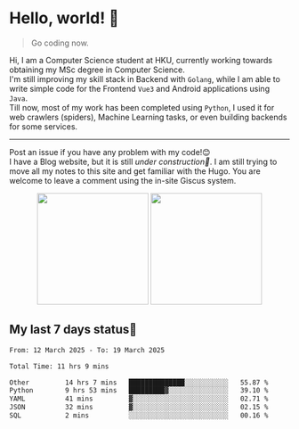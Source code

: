 # Hello, world! 🥰
> Go coding now.
  
Hi, I am a Computer Science student at HKU, currently working towards obtaining my MSc degree in Computer Science.  
I'm still improving my skill stack in Backend with `Golang`, while I am able to write simple code for the Frontend `Vue3` and Android applications using `Java`.  
Till now, most of my work has been completed using `Python`, I used it for web crawlers (spiders), Machine Learning tasks, or even building backends for some services.

-------
Post an issue if you have any problem with my code!😊  
I have a Blog website, but it is still *under construction🚧*. I am still trying to move all my notes to this site and get familiar with the Hugo. You are welcome to leave a comment using the in-site Giscus system.  


<div align="center">
<div><img src="https://github-readme-stats.vercel.app/api?username=Xrondev&count_private=true" height="200px"/> <img src="https://github-readme-stats.vercel.app/api/top-langs/?username=Xrondev" height="200px"/></div>
</div>
<div align="center"></div>  

## My last 7 days status🧐

<!--START_SECTION:waka-->

```txt
From: 12 March 2025 - To: 19 March 2025

Total Time: 11 hrs 9 mins

Other         14 hrs 7 mins   ██████████████░░░░░░░░░░░   55.87 %
Python        9 hrs 53 mins   █████████▓░░░░░░░░░░░░░░░   39.10 %
YAML          41 mins         ▓░░░░░░░░░░░░░░░░░░░░░░░░   02.71 %
JSON          32 mins         ▓░░░░░░░░░░░░░░░░░░░░░░░░   02.15 %
SQL           2 mins          ░░░░░░░░░░░░░░░░░░░░░░░░░   00.16 %
```

<!--END_SECTION:waka-->
